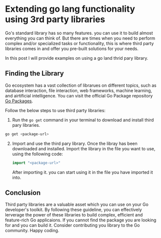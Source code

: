 # Extending go lang functionality using 3rd party libraries

Go's standard library has so many features. you can use it to build almost everything you can think of.
But there are times when you need to perform complex and/or specialized tasks or functionality, this is where third party libraries comes in and offer you pre-built solutions for your needs.

In this post I will provide examples on using a go land thrid pary library.

## Finding the Library

Go ecosystem has a vast collection of librarues on different topics, such as database interaction, file interaction, web frameworks, machine learning, and airtificial intelligence.
You can visit the official Go Package repository [Go Packages](https://pkg.go.dev/).

Follow the below steps to use third party libraries:

1. Run the `go get` command in your terminal to download and install third pary libraries.

```bash
go get <package-url>
```

2. Import and use the third pary library.
   Once the libray has been downloaded and installed. Import the library in the file you want to use, using the following code:

    ```go
    import "<package-url>"
    ```

    After importing it. you can start using it in the file you have imported it into.

## Conclusion

Third party libraries are a valuable asset which you can use on your Go developer's toolkit. By following these guideline, you can effectively lerverage the power of these libraries to build complex, efficient and feature-rich Go applicaions. If you cannot find the package you are looking for and you can build it. Consider contributing you library to the Go community. Happy coding.
